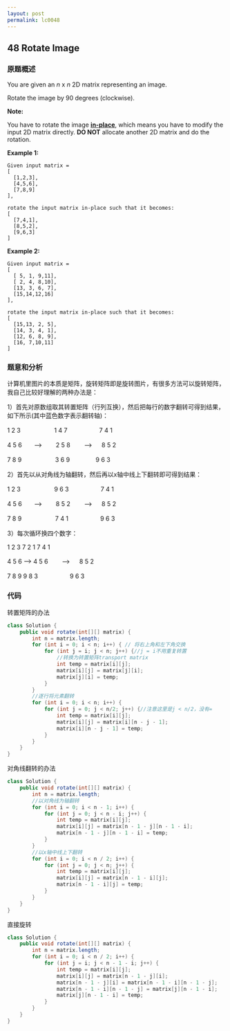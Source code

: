 ```yaml
---
layout: post
permalink: lc0048
---
```


## **48 Rotate Image** 

### 原题概述

You are given an _n_ x _n_ 2D matrix representing an image.

Rotate the image by 90 degrees \(clockwise\).

**Note:**

You have to rotate the image [**in-place**](https://en.wikipedia.org/wiki/In-place_algorithm), which means you have to modify the input 2D matrix directly. **DO NOT** allocate another 2D matrix and do the rotation.

**Example 1:**

```text
Given input matrix = 
[
  [1,2,3],
  [4,5,6],
  [7,8,9]
],

rotate the input matrix in-place such that it becomes:
[
  [7,4,1],
  [8,5,2],
  [9,6,3]
]
```

**Example 2:**

```text
Given input matrix =
[
  [ 5, 1, 9,11],
  [ 2, 4, 8,10],
  [13, 3, 6, 7],
  [15,14,12,16]
], 

rotate the input matrix in-place such that it becomes:
[
  [15,13, 2, 5],
  [14, 3, 4, 1],
  [12, 6, 8, 9],
  [16, 7,10,11]
]
```

### 题意和分析

计算机里图片的本质是矩阵，旋转矩阵即是旋转图片，有很多方法可以旋转矩阵，我自己比较好理解的两种办法是：

1）首先对原数组取其转置矩阵（行列互换），然后把每行的数字翻转可得到结果，如下所示\(其中蓝色数字表示翻转轴\)：

1  2  3　　　 　　 1  4  7　　　　　  7  4  1

4  5  6　　--&gt;　　 2  5  8　　 --&gt;  　  8  5  2　　

7  8  9 　　　 　　3  6  9　　　　      9  6  3

2）首先以从对角线为轴翻转，然后再以x轴中线上下翻转即可得到结果：

1  2  3　　　 　　 9  6  3　　　　　  7  4  1

4  5  6　　--&gt;　　 8  5  2　　 --&gt;   　 8  5  2　　

7  8  9 　　　 　　7  4  1　　　　　  9  6  3

3）每次循环换四个数字：

1  2  3                 7  2  1                  7  4  1

4  5  6      --&gt;      4  5  6　　 --&gt;  　 8  5  2　　

7  8  9                 9  8  3　　　　　 9  6  3

### 代码

转置矩阵的办法

```java
class Solution {
    public void rotate(int[][] matrix) {
        int n = matrix.length;
        for (int i = 0; i < n; i++) { // 将右上角和左下角交换
            for (int j = i; j < n; j++) {//j = i不用重复转置
                //转换为转置矩阵transport matrix
                int temp = matrix[i][j];
                matrix[i][j] = matrix[j][i];
                matrix[j][i] = temp;
            }
        }
        //逐行将元素翻转
        for (int i = 0; i < n; i++) {
            for (int j = 0; j < n/2; j++) {//注意这里是j < n/2，没有=
                int temp = matrix[i][j];
                matrix[i][j] = matrix[i][n - j - 1];
                matrix[i][n - j - 1] = temp;
            }
        }
    }
}
```

对角线翻转的办法

```java
class Solution {
    public void rotate(int[][] matrix) {
        int n = matrix.length;
        //以对角线为轴翻转
        for (int i = 0; i < n - 1; i++) {
            for (int j = 0; j < n - i; j++) {
                int temp = matrix[i][j];
                matrix[i][j] = matrix[n - 1 - j][n - 1 - i];
                matrix[n - 1 - j][n - 1 - i] = temp;
            }
        }
        //以x轴中线上下翻转
        for (int i = 0; i < n / 2; i++) {
            for (int j = 0; j < n; j++) {
                int temp = matrix[i][j];
                matrix[i][j] = matrix[n - 1 - i][j];
                matrix[n - 1 - i][j] = temp;
            }
        }
    }
}
```

直接旋转

```java
class Solution {
    public void rotate(int[][] matrix) {
        int n = matrix.length;
        for (int i = 0; i < n / 2; i++) {
            for (int j = i; j < n - 1 - i; j++) {
                int temp = matrix[i][j];
                matrix[i][j] = matrix[n - 1 - j][i];
                matrix[n - 1 - j][i] = matrix[n - 1 - i][n - 1 - j];
                matrix[n - 1 - i][n - 1 - j] = matrix[j][n - 1 - i];
                matrix[j][n - 1 - i] = temp;
            }
        }
    }
}
```